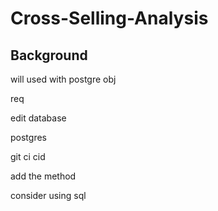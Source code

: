 # Cross-Selling-Analysis

## Background
will used with postgre
obj


req

edit database

postgres

git ci cid

add the method

consider using sql
